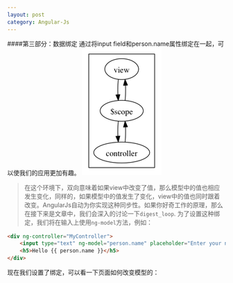 ```yaml
---
layout: post
category: Angular-Js
---
```

####第三部分：数据绑定
通过将input field和person.name属性绑定在一起，可以使我们的应用更加有趣。
<img src="css/images/data-binding.png">
>在这个环境下，双向意味着如果view中改变了值，那么模型中的值也相应发生变化，同样的，如果模型中的值发生了变化，view中的值也同时跟着改变。AngularJs自动为你实现这种同步性。如果你好奇工作的原理，那么在接下来是文章中，我们会深入的讨论一下`digest_loop`.
为了设置这种绑定，我们将在输入上使用`ng-model`方法，例如：
```html
<div ng-controller="MyController">
	<input type="text" ng-model="person.name" placeholder="Enter your name" />
	<h5>Hello {{ person.name }}</h5>
</div>
```
现在我们设置了绑定，可以看一下页面如何改变模型的：